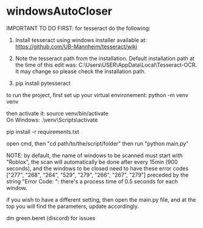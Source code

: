 # windowsAutoCloser
IMPORTANT TO DO FIRST:
for tesseract do the following: 
1. Install tesseract using windows installer available at: https://github.com/UB-Mannheim/tesseract/wiki

2. Note the tesseract path from the installation. Default installation path at the time of this edit was: C:\Users\USER\AppData\Local\Tesseract-OCR. It may change so please check the installation path.

3. pip install pytesseract

to run the project, first set up your virtual environement:
python -m venv venv

then activate it:
source venv/bin/activate  
On Windows: .\venv\Scripts\activate

pip install -r requirements.txt

open cmd, then "cd path/to/the/script/folder" then run "python main.py"

NOTE: by default, the name of windows to be scanned must start with "Roblox", the scan will automatically be done
after every 15min (900 seconds), and the windows to be closed need to have these error codes 
["277", "268", "264", "529", "279", "266", "267", "279"] preceded by the string "Error Code: ":
there's a process time of 0.5 seconds for each window.

if you wish to have a different setting, then open the main.py file, and at the top you will find the parameters, update accordingly.

dm green.beret (discord) for issues 



